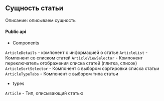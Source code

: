 ## Сущность статьи

Описание:
описываем сущность

#### Public api

-   Components

`ArticleDetails` - компонент с информацией о статье
`ArticleList` - Компонент со списком статей
`ArticleViewSelector` - Компонент переключатель отображения списка статей (плитка, список)
`ArticleSortSelector` - Компонент с выбором сортировки списка статьи
`ArticleTypeTabs` - Компонент с выбором типа статьи

-   types

`Article` - Тип, описывающий статью

